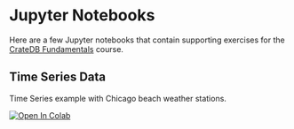# Jupyter Notebooks

Here are a few Jupyter notebooks that contain supporting exercises for the [CrateDB Fundamentals](https://learn.cratedb.com) course.

## Time Series Data

Time Series example with Chicago beach weather stations.

<a target="_blank" href="https://colab.research.google.com/github/crate/academy-fundamentals-course/blob/main/notebooks/timeseries/timeseries_data.ipynb">
  <img src="https://colab.research.google.com/assets/colab-badge.svg" alt="Open In Colab"/>
</a>